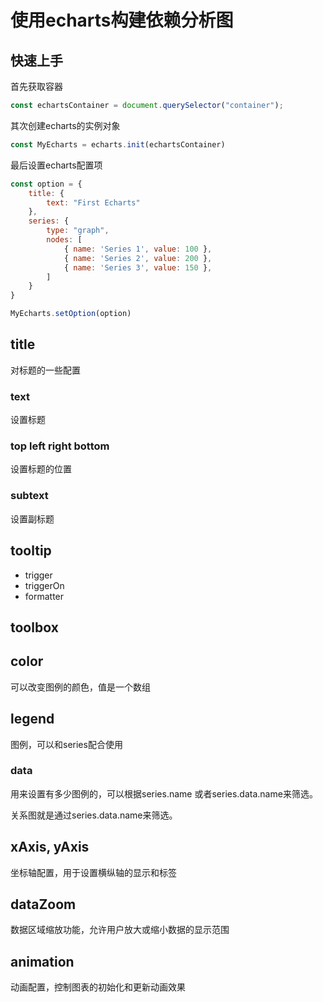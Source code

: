 # 使用echarts构建依赖分析图

## 快速上手
首先获取容器
```js
const echartsContainer = document.querySelector("container");
```

其次创建echarts的实例对象
```js
const MyEcharts = echarts.init(echartsContainer)
```

最后设置echarts配置项
```js
const option = {
	title: {
		text: "First Echarts"
	},
	series: {
		type: "graph",
		nodes: [
			{ name: 'Series 1', value: 100 },
			{ name: 'Series 2', value: 200 },
			{ name: 'Series 3', value: 150 },
		]
	}
}

MyEcharts.setOption(option)
```
## title
对标题的一些配置
### text
设置标题

### top left right bottom 
设置标题的位置

### subtext
设置副标题

## tooltip
- trigger
- triggerOn
- formatter

## toolbox

## color
可以改变图例的颜色，值是一个数组

## legend
图例，可以和series配合使用

### data
用来设置有多少图例的，可以根据series.name 或者series.data.name来筛选。

关系图就是通过series.data.name来筛选。

## xAxis, yAxis
坐标轴配置，用于设置横纵轴的显示和标签

## dataZoom
数据区域缩放功能，允许用户放大或缩小数据的显示范围

## animation
动画配置，控制图表的初始化和更新动画效果

